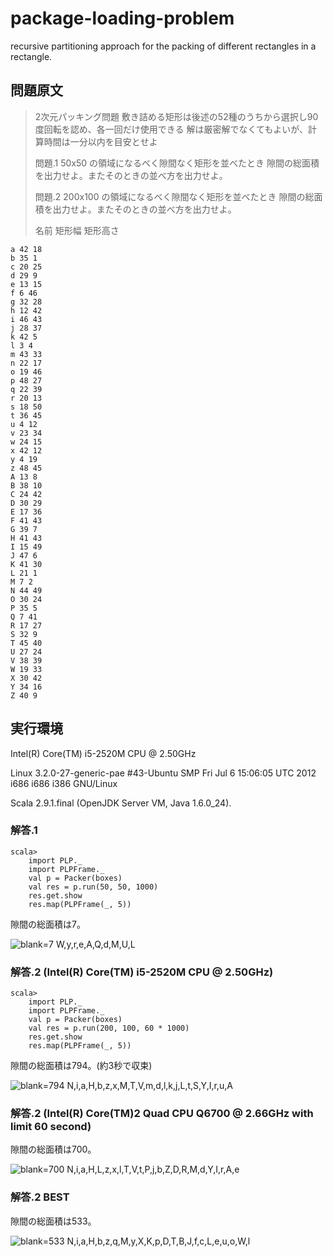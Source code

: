 package-loading-problem
=======================

recursive partitioning approach for the packing of different rectangles in a rectangle.

## 問題原文

> 2次元パッキング問題
> 敷き詰める矩形は後述の52種のうちから選択し90度回転を認め、各一回だけ使用できる
> 解は厳密解でなくてもよいが、計算時間は一分以内を目安とせよ
>
> 問題.1 50x50 の領域になるべく隙間なく矩形を並べたとき
>        隙間の総面積を出力せよ。またそのときの並べ方を出力せよ。
>
> 問題.2 200x100 の領域になるべく隙間なく矩形を並べたとき
>        隙間の総面積を出力せよ。またそのときの並べ方を出力せよ。
>
> 名前 矩形幅 矩形高さ

    a 42 18
    b 35 1
    c 20 25
    d 29 9
    e 13 15
    f 6 46
    g 32 28
    h 12 42
    i 46 43
    j 28 37
    k 42 5
    l 3 4
    m 43 33
    n 22 17
    o 19 46
    p 48 27
    q 22 39
    r 20 13
    s 18 50
    t 36 45
    u 4 12
    v 23 34
    w 24 15
    x 42 12
    y 4 19
    z 48 45
    A 13 8
    B 38 10
    C 24 42
    D 30 29
    E 17 36
    F 41 43
    G 39 7
    H 41 43
    I 15 49
    J 47 6
    K 41 30
    L 21 1
    M 7 2
    N 44 49
    O 30 24
    P 35 5
    Q 7 41
    R 17 27
    S 32 9
    T 45 40
    U 27 24
    V 38 39
    W 19 33
    X 30 42
    Y 34 16
    Z 40 9

## 実行環境

Intel(R) Core(TM) i5-2520M CPU @ 2.50GHz

Linux 3.2.0-27-generic-pae #43-Ubuntu SMP Fri Jul 6 15:06:05 UTC 2012 i686 i686 i386 GNU/Linux

Scala 2.9.1.final (OpenJDK Server VM, Java 1.6.0_24).

### 解答.1

    scala>
        import PLP._
        import PLPFrame._
        val p = Packer(boxes)
        val res = p.run(50, 50, 1000)
        res.get.show
        res.map(PLPFrame(_, 5))

隙間の総面積は7。

![blank=7 W,y,r,e,A,Q,d,M,U,L](https://raw.github.com/tono-nakae/package-loading-problem/master/Answer1.png)

### 解答.2 (Intel(R) Core(TM) i5-2520M CPU @ 2.50GHz)

    scala>
        import PLP._
        import PLPFrame._
        val p = Packer(boxes)
        val res = p.run(200, 100, 60 * 1000)
        res.get.show
        res.map(PLPFrame(_, 5))

隙間の総面積は794。(約3秒で収束)

![blank=794 N,i,a,H,b,z,x,M,T,V,m,d,l,k,j,L,t,S,Y,I,r,u,A](https://raw.github.com/tono-nakae/package-loading-problem/master/Answer2.png)

### 解答.2 (Intel(R) Core(TM)2 Quad CPU Q6700 @ 2.66GHz with limit 60 second)

隙間の総面積は700。

![blank=700 N,i,a,H,L,z,x,l,T,V,t,P,j,b,Z,D,R,M,d,Y,I,r,A,e](https://raw.github.com/tono-nakae/package-loading-problem/master/Answer2-Core2QuadQ6700@2.66GHz.png)

### 解答.2 BEST

隙間の総面積は533。

![blank=533 N,i,a,H,b,z,q,M,y,X,K,p,D,T,B,J,f,c,L,e,u,o,W,l](https://raw.github.com/tono-nakae/package-loading-problem/master/Answer2-best.png)
